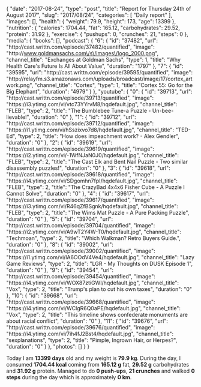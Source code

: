 {
    "date": "2017-08-24",
    "type": "post",
    "title": "Report for Thursday 24th of August 2017",
    "slug": "2017\/08\/24",
    "categories": [
        "Daily report"
    ],
    "images": [],
    "health": {
        "weight": 79.9,
        "height": 173,
        "age": 13399
    },
    "nutrition": {
        "calories": 1704.44,
        "fat": 165.12,
        "carbohydrates": 29.52,
        "protein": 31.92
    },
    "exercise": {
        "pushups": 0,
        "crunches": 21,
        "steps": 0
    },
    "media": {
        "books": [],
        "podcast": {
            "6": {
                "id": "37482",
                "url": "http:\/\/cast.writtn.com\/episode\/37482\/quantified",
                "image": "http:\/\/www.goldmansachs.com\/s\/images\/logo_2000.png",
                "channel_title": "Exchanges at Goldman Sachs",
                "type": 1,
                "title": "Why Health Care's Future Is All About Value",
                "duration": "1797"
            },
            "7": {
                "id": "39595",
                "url": "http:\/\/cast.writtn.com\/episode\/39595\/quantified",
                "image": "http:\/\/relayfm.s3.amazonaws.com\/uploads\/broadcast\/image\/17\/cortex_artwork.png",
                "channel_title": "Cortex",
                "type": 1,
                "title": "Cortex 55: Go for the Big Elephant",
                "duration": "4979"
            }
        },
        "youtube": {
            "0": {
                "id": "39713",
                "url": "http:\/\/cast.writtn.com\/episode\/39713\/quantified",
                "image": "https:\/\/i3.ytimg.com\/vi\/vtc73YYrvM8\/hqdefault.jpg",
                "channel_title": "FLEB",
                "type": 2,
                "title": "The Bumblebee Tune-a Puzzle - Un-bee-lievable!",
                "duration": "0"
            },
            "1": {
                "id": "39712",
                "url": "http:\/\/cast.writtn.com\/episode\/39712\/quantified",
                "image": "https:\/\/i1.ytimg.com\/vi\/hSszixvo7d8\/hqdefault.jpg",
                "channel_title": "TED-Ed",
                "type": 2,
                "title": "How does impeachment work? - Alex Gendler",
                "duration": "0"
            },
            "2": {
                "id": "39619",
                "url": "http:\/\/cast.writtn.com\/episode\/39619\/quantified",
                "image": "https:\/\/i2.ytimg.com\/vi\/-1WfNJaN0J0\/hqdefault.jpg",
                "channel_title": "FLEB",
                "type": 2,
                "title": "The Cast Elk and Bent Nail Puzzle - Two similar disassembly puzzles!",
                "duration": "0"
            },
            "3": {
                "id": "39618",
                "url": "http:\/\/cast.writtn.com\/episode\/39618\/quantified",
                "image": "https:\/\/i4.ytimg.com\/vi\/SDgomhn7fpI\/hqdefault.jpg",
                "channel_title": "FLEB",
                "type": 2,
                "title": "The CrazyBad 4x4x6 Fisher Cube - A Puzzle I Cannot Solve",
                "duration": "0"
            },
            "4": {
                "id": "39617",
                "url": "http:\/\/cast.writtn.com\/episode\/39617\/quantified",
                "image": "https:\/\/i3.ytimg.com\/vi\/R46qZfBSgnk\/hqdefault.jpg",
                "channel_title": "FLEB",
                "type": 2,
                "title": "The Wims Mat Puzzle - A Pure Packing Puzzle",
                "duration": "0"
            },
            "5": {
                "id": "39704",
                "url": "http:\/\/cast.writtn.com\/episode\/39704\/quantified",
                "image": "https:\/\/i2.ytimg.com\/vi\/A9wT2Y4W-T0\/hqdefault.jpg",
                "channel_title": "Techmoan",
                "type": 2,
                "title": "Which Walkman? Retro Buyers Guide.",
                "duration": "0"
            },
            "8": {
                "id": "39002",
                "url": "http:\/\/cast.writtn.com\/episode\/39002\/quantified",
                "image": "https:\/\/i1.ytimg.com\/vi\/lA6OOdV4Ve4\/hqdefault.jpg",
                "channel_title": "Lazy Game Reviews",
                "type": 2,
                "title": "LGR - My Thoughts on DUSK Episode 1",
                "duration": "0"
            },
            "9": {
                "id": "39454",
                "url": "http:\/\/cast.writtn.com\/episode\/39454\/quantified",
                "image": "https:\/\/i4.ytimg.com\/vi\/WOX87ztiGWI\/hqdefault.jpg",
                "channel_title": "Vox",
                "type": 2,
                "title": "Trump's plan to cut his own taxes",
                "duration": "0"
            },
            "10": {
                "id": "39668",
                "url": "http:\/\/cast.writtn.com\/episode\/39668\/quantified",
                "image": "https:\/\/i4.ytimg.com\/vi\/WClgR6Q0aPE\/hqdefault.jpg",
                "channel_title": "Vox",
                "type": 2,
                "title": "This timeline shows confederate monuments are about racial conflict",
                "duration": "0"
            },
            "11": {
                "id": "39676",
                "url": "http:\/\/cast.writtn.com\/episode\/39676\/quantified",
                "image": "https:\/\/i4.ytimg.com\/vi\/7ih4fJ2Bst4\/hqdefault.jpg",
                "channel_title": "sexplanations",
                "type": 2,
                "title": "Pimple, Ingrown Hair, or Herpes?",
                "duration": "0"
            }
        },
        "photos": []
    }
}

Today I am <strong>13399 days</strong> old and my weight is <strong>79.9 kg</strong>. During the day, I consumed <strong>1704.44 kcal</strong> coming from <strong>165.12 g</strong> fat, <strong>29.52 g</strong> carbohydrates and <strong>31.92 g</strong> protein. Managed to do <strong>0 push-ups</strong>, <strong>21 crunches</strong> and walked <strong>0 steps</strong> during the day which is approximately <strong>0 km</strong>.